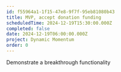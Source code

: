 ```yaml
---
id: f55964a1-1f15-47e8-9f7f-95eb81080b43
title: MVP, accept donation funding
scheduledTime: 2024-12-19T15:30:00.000Z
completed: false
date: 2024-12-19T06:00:00.000Z
project: Dynamic Momentum
order: 0
---
```


Demonstrate a breakthrough functionality
